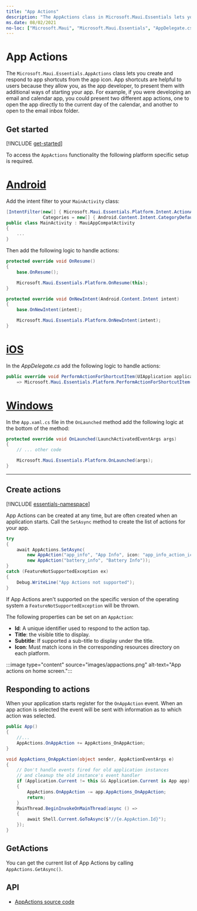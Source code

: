 ```yaml
---
title: "App Actions"
description: "The AppActions class in Microsoft.Maui.Essentials lets you create and respond to app shortcuts from the app icon."
ms.date: 08/02/2021
no-loc: ["Microsoft.Maui", "Microsoft.Maui.Essentials", "AppDelegate.cs", "AppActions"]
---
```


# App Actions

The `Microsoft.Maui.Essentials.AppActions` class lets you create and respond to app shortcuts from the app icon. App shortcuts are helpful to users because they allow you, as the app developer, to present them with additional ways of starting your app. For example, if you were developing an email and calendar app, you could present two different app actions, one to open the app directly to the current day of the calendar, and another to open to the email inbox folder.

## Get started

[!INCLUDE [get-started](includes/get-started.md)]

To access the `AppActions` functionality the following platform specific setup is required.

<!-- markdownlint-disable MD025 -->

# [Android](#tab/android)

Add the intent filter to your `MainActivity` class:

```csharp
[IntentFilter(new[] { Microsoft.Maui.Essentials.Platform.Intent.ActionAppAction },
              Categories = new[] { Android.Content.Intent.CategoryDefault })]
public class MainActivity : MauiAppCompatActivity
{
    ...
}
```

Then add the following logic to handle actions:

```csharp
protected override void OnResume()
{
    base.OnResume();

    Microsoft.Maui.Essentials.Platform.OnResume(this);
}

protected override void OnNewIntent(Android.Content.Intent intent)
{
    base.OnNewIntent(intent);

    Microsoft.Maui.Essentials.Platform.OnNewIntent(intent);
}
```

# [iOS](#tab/ios)

In the _AppDelegate.cs_ add the following logic to handle actions:

```csharp
public override void PerformActionForShortcutItem(UIApplication application, UIApplicationShortcutItem shortcutItem, UIOperationHandler completionHandler)
    => Microsoft.Maui.Essentials.Platform.PerformActionForShortcutItem(application, shortcutItem, completionHandler);
```

# [Windows](#tab/windows)

In the `App.xaml.cs` file in the `OnLaunched` method add the following logic at the bottom of the method:

```csharp
protected override void OnLaunched(LaunchActivatedEventArgs args)
{
    // ... other code

    Microsoft.Maui.Essentials.Platform.OnLaunched(args);
}
```

-----

<!-- markdownlint-enable MD025 -->

## Create actions

[!INCLUDE [essentials-namespace](includes/essentials-namespace.md)]

App Actions can be created at any time, but are often created when an application starts. Call the `SetAsync` method to create the list of actions for your app.

```csharp
try
{
    await AppActions.SetAsync(
        new AppAction("app_info", "App Info", icon: "app_info_action_icon"),
        new AppAction("battery_info", "Battery Info"));
}
catch (FeatureNotSupportedException ex)
{
    Debug.WriteLine("App Actions not supported");
}
```

If App Actions aren't supported on the specific version of the operating system a `FeatureNotSupportedException` will be thrown.

The following properties can be set on an `AppAction`:

- **Id**: A unique identifier used to respond to the action tap.
- **Title**: the visible title to display.
- **Subtitle**: If supported a sub-title to display under the title.
- **Icon**: Must match icons in the corresponding resources directory on each platform.

:::image type="content" source="images/appactions.png" alt-text="App actions on home screen.":::

## Responding to actions

When your application starts register for the `OnAppAction` event. When an app action is selected the event will be sent with information as to which action was selected.

```csharp
public App()
{
    //...
    AppActions.OnAppAction += AppActions_OnAppAction;
}

void AppActions_OnAppAction(object sender, AppActionEventArgs e)
{
    // Don't handle events fired for old application instances
    // and cleanup the old instance's event handler
    if (Application.Current != this && Application.Current is App app)
    {
        AppActions.OnAppAction -= app.AppActions_OnAppAction;
        return;
    }
    MainThread.BeginInvokeOnMainThread(async () =>
    {
        await Shell.Current.GoToAsync($"//{e.AppAction.Id}");
    });
}
```

## GetActions

You can get the current list of App Actions by calling `AppActions.GetAsync()`.

## API

- [AppActions source code](https://github.com/dotnet/maui/tree/main/src/Essentials/src/AppActions)
<!-- - [AppActions API documentation](xref:Microsft.Maui.Essentials.AppActions) -->
